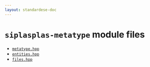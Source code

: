 ```yaml
---
layout: standardese-doc
---
```



# `siplasplas-metatype` module files


 - [`metatype.hpp`]({{site.url}}{{site.baseurl}}/doc/standardese/feature__slash__type-erasure/siplasplas-metatype/metatype.html)
 - [`entities.hpp`]({{site.url}}{{site.baseurl}}/doc/standardese/feature__slash__type-erasure/siplasplas-metatype/entities.html)
 - [`files.hpp`]({{site.url}}{{site.baseurl}}/doc/standardese/feature__slash__type-erasure/siplasplas-metatype/files.html)